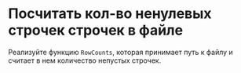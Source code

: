 # Посчитать кол-во ненулевых строчек строчек в файле

Реализуйте функцию `RowCounts`, которая принимает путь к файлу и считает в нем количество непустых строчек.
